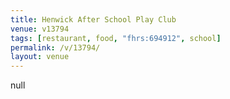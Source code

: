 ```yaml
---
title: Henwick After School Play Club
venue: v13794
tags: [restaurant, food, "fhrs:694912", school]
permalink: /v/13794/
layout: venue
---
```

null